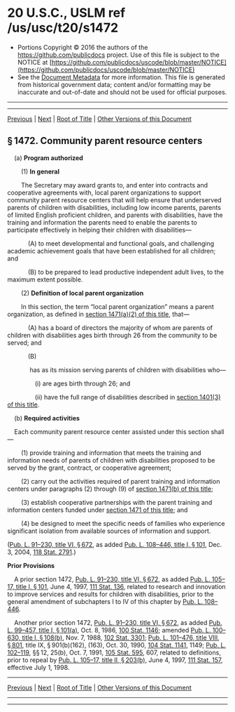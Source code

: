 ---
---

# 20 U.S.C., USLM ref /us/usc/t20/s1472

* Portions Copyright © 2016 the authors of the https://github.com/publicdocs project.
  Use of this file is subject to the NOTICE at [https://github.com/publicdocs/uscode/blob/master/NOTICE](https://github.com/publicdocs/uscode/blob/master/NOTICE)
* See the [Document Metadata](././../../../../../..//README.md) for more information.
  This file is generated from historical government data; content and/or formatting may be inaccurate and out-of-date and should not be used for official purposes.

----------
----------

[Previous](./../../../../../..//us/usc/t20/ch33/schIV/ptC/m__us_usc_t20_s1471.md) | [Next](./../../../../../..//us/usc/t20/ch33/schIV/ptC/m__us_usc_t20_s1473.md) | [Root of Title](./../../../../../../) | [Other Versions of this Document](https://publicdocs.github.io/go/links?ns=uslm&ref=%2Fus%2Fusc%2Ft20%2Fs1472)

## § 1472. Community parent resource centers

    (a) __Program authorized__ 

        (1) __In general__ 

        The Secretary may award grants to, and enter into contracts and cooperative agreements with, local parent organizations to support community parent resource centers that will help ensure that underserved parents of children with disabilities, including low income parents, parents of limited English proficient children, and parents with disabilities, have the training and information the parents need to enable the parents to participate effectively in helping their children with disabilities—

            (A) to meet developmental and functional goals, and challenging academic achievement goals that have been established for all children; and

            (B) to be prepared to lead productive independent adult lives, to the maximum extent possible.

        (2) __Definition of local parent organization__ 

        In this section, the term “local parent organization” means a parent organization, as defined in [section 1471(a)(2) of this title][/us/usc/t20/s1471/a/2], that—

            (A) has a board of directors the majority of whom are parents of children with disabilities ages birth through 26 from the community to be served; and

            (B)

             has as its mission serving parents of children with disabilities who—

                (i) are ages birth through 26; and

                (ii) have the full range of disabilities described in [section 1401(3) of this title][/us/usc/t20/s1401/3].

    (b) __Required activities__ 

    Each community parent resource center assisted under this section shall—

        (1) provide training and information that meets the training and information needs of parents of children with disabilities proposed to be served by the grant, contract, or cooperative agreement;

        (2) carry out the activities required of parent training and information centers under paragraphs (2) through (9) of [section 1471(b) of this title][/us/usc/t20/s1471/b];

        (3) establish cooperative partnerships with the parent training and information centers funded under [section 1471 of this title][/us/usc/t20/s1471]; and

        (4) be designed to meet the specific needs of families who experience significant isolation from available sources of information and support.

([Pub. L. 91–230, title VI, § 672][/us/pl/91/230/s672], as added [Pub. L. 108–446, title I, § 101][/us/pl/108/446/s101], Dec. 3, 2004, [118 Stat. 2791][/us/stat/118/2791].)

 __Prior Provisions__ 

    A prior section 1472, [Pub. L. 91–230, title VI, § 672][/us/pl/91/230/s672], as added [Pub. L. 105–17, title I, § 101][/us/pl/105/17/s101], June 4, 1997, [111 Stat. 136][/us/stat/111/136], related to research and innovation to improve services and results for children with disabilities, prior to the general amendment of subchapters I to IV of this chapter by [Pub. L. 108–446][/us/pl/108/446].

    Another prior section 1472, [Pub. L. 91–230, title VI, § 672][/us/pl/91/230/s672], as added [Pub. L. 99–457, title I, § 101(a)][/us/pl/99/457/s101/a], Oct. 8, 1986, [100 Stat. 1146][/us/stat/100/1146]; amended [Pub. L. 100–630, title I, § 108(b)][/us/pl/100/630/s108/b], Nov. 7, 1988, [102 Stat. 3301][/us/stat/102/3301]; [Pub. L. 101–476, title VIII, § 801][/us/pl/101/476/s801], title IX, § 901(b)(162), (163), Oct. 30, 1990, [104 Stat. 1141][/us/stat/104/1141], 1149; [Pub. L. 102–119][/us/pl/102/119], §§ 12, 25(b), Oct. 7, 1991, [105 Stat. 595][/us/stat/105/595], 607, related to definitions, prior to repeal by [Pub. L. 105–17, title II, § 203(b)][/us/pl/105/17/s203/b], June 4, 1997, [111 Stat. 157][/us/stat/111/157], effective July 1, 1998.

----------

[Previous](./../../../../../..//us/usc/t20/ch33/schIV/ptC/m__us_usc_t20_s1471.md) | [Next](./../../../../../..//us/usc/t20/ch33/schIV/ptC/m__us_usc_t20_s1473.md) | [Root of Title](./../../../../../../) | [Other Versions of this Document](https://publicdocs.github.io/go/links?ns=uslm&ref=%2Fus%2Fusc%2Ft20%2Fs1472)

----------
----------

[/us/usc/t20/s1471/a/2]: https://publicdocs.github.io/go/links?ns=uslm&ref=%2Fus%2Fusc%2Ft20%2Fs1471%2Fa%2F2
[/us/usc/t20/s1401/3]: https://publicdocs.github.io/go/links?ns=uslm&ref=%2Fus%2Fusc%2Ft20%2Fs1401%2F3
[/us/usc/t20/s1471/b]: https://publicdocs.github.io/go/links?ns=uslm&ref=%2Fus%2Fusc%2Ft20%2Fs1471%2Fb
[/us/usc/t20/s1471]: https://publicdocs.github.io/go/links?ns=uslm&ref=%2Fus%2Fusc%2Ft20%2Fs1471
[/us/pl/91/230/s672]: https://publicdocs.github.io/go/links?ns=uslm&ref=%2Fus%2Fpl%2F91%2F230%2Fs672
[/us/pl/108/446/s101]: https://publicdocs.github.io/go/links?ns=uslm&ref=%2Fus%2Fpl%2F108%2F446%2Fs101
[/us/stat/118/2791]: https://publicdocs.github.io/go/links?ns=uslm&ref=%2Fus%2Fstat%2F118%2F2791
[/us/pl/91/230/s672]: https://publicdocs.github.io/go/links?ns=uslm&ref=%2Fus%2Fpl%2F91%2F230%2Fs672
[/us/pl/105/17/s101]: https://publicdocs.github.io/go/links?ns=uslm&ref=%2Fus%2Fpl%2F105%2F17%2Fs101
[/us/stat/111/136]: https://publicdocs.github.io/go/links?ns=uslm&ref=%2Fus%2Fstat%2F111%2F136
[/us/pl/108/446]: https://publicdocs.github.io/go/links?ns=uslm&ref=%2Fus%2Fpl%2F108%2F446
[/us/pl/91/230/s672]: https://publicdocs.github.io/go/links?ns=uslm&ref=%2Fus%2Fpl%2F91%2F230%2Fs672
[/us/pl/99/457/s101/a]: https://publicdocs.github.io/go/links?ns=uslm&ref=%2Fus%2Fpl%2F99%2F457%2Fs101%2Fa
[/us/stat/100/1146]: https://publicdocs.github.io/go/links?ns=uslm&ref=%2Fus%2Fstat%2F100%2F1146
[/us/pl/100/630/s108/b]: https://publicdocs.github.io/go/links?ns=uslm&ref=%2Fus%2Fpl%2F100%2F630%2Fs108%2Fb
[/us/stat/102/3301]: https://publicdocs.github.io/go/links?ns=uslm&ref=%2Fus%2Fstat%2F102%2F3301
[/us/pl/101/476/s801]: https://publicdocs.github.io/go/links?ns=uslm&ref=%2Fus%2Fpl%2F101%2F476%2Fs801
[/us/stat/104/1141]: https://publicdocs.github.io/go/links?ns=uslm&ref=%2Fus%2Fstat%2F104%2F1141
[/us/pl/102/119]: https://publicdocs.github.io/go/links?ns=uslm&ref=%2Fus%2Fpl%2F102%2F119
[/us/stat/105/595]: https://publicdocs.github.io/go/links?ns=uslm&ref=%2Fus%2Fstat%2F105%2F595
[/us/pl/105/17/s203/b]: https://publicdocs.github.io/go/links?ns=uslm&ref=%2Fus%2Fpl%2F105%2F17%2Fs203%2Fb
[/us/stat/111/157]: https://publicdocs.github.io/go/links?ns=uslm&ref=%2Fus%2Fstat%2F111%2F157


